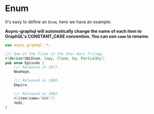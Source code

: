 # Enum

It's easy to define an `Enum`, here we have an example:

**Async-graphql will automatically change the name of each item to GraphQL's CONSTANT_CASE convention. You can use `name` to rename.**

```rust
use async_graphql::*;

/// One of the films in the Star Wars Trilogy
#[derive(GQLEnum, Copy, Clone, Eq, PartialEq)]
pub enum Episode {
    /// Released in 1977.
    NewHope,

    /// Released in 1980.
    Empire,

    /// Released in 1983.
    #[item(name="AAA")]
    Jedi,
}
```
